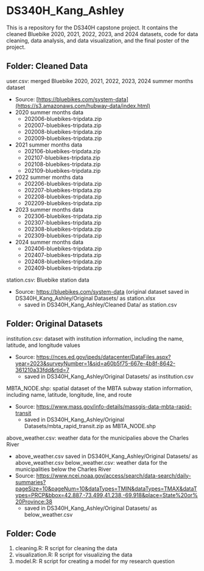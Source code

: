 # DS340H_Kang_Ashley
This is a repository for the DS340H capstone project. 
It contains the cleaned Bluebike 2020, 2021, 2022, 2023, and 2024 datasets, code for data cleaning, data analysis, and data visualization, and the final poster of the project. 

## Folder: Cleaned Data
user.csv: merged Bluebike 2020, 2021, 2022, 2023, 2024 summer months dataset
- Source: [https://bluebikes.com/system-data](https://s3.amazonaws.com/hubway-data/index.html)
- 2020 summer months data
  - 202006-bluebikes-tripdata.zip
  - 202007-bluebikes-tripdata.zip
  - 202008-bluebikes-tripdata.zip
  - 202009-bluebikes-tripdata.zip
- 2021 summer months data
  - 202106-bluebikes-tripdata.zip
  - 202107-bluebikes-tripdata.zip
  - 202108-bluebikes-tripdata.zip
  - 202109-bluebikes-tripdata.zip
- 2022 summer months data
  - 202206-bluebikes-tripdata.zip
  - 202207-bluebikes-tripdata.zip
  - 202208-bluebikes-tripdata.zip
  - 202209-bluebikes-tripdata.zip
- 2023 summer months data
  - 202306-bluebikes-tripdata.zip
  - 202307-bluebikes-tripdata.zip
  - 202308-bluebikes-tripdata.zip
  - 202309-bluebikes-tripdata.zip
- 2024 summer months data
  - 202406-bluebikes-tripdata.zip
  - 202407-bluebikes-tripdata.zip
  - 202408-bluebikes-tripdata.zip
  - 202409-bluebikes-tripdata.zip
 
station.csv: Bluebike station data
- Source: https://bluebikes.com/system-data (original dataset saved in DS340H_Kang_Ashley/Original Datasets/ as station.xlsx
  - saved in DS340H_Kang_Ashley/Cleaned Data/ as station.csv

## Folder: Original Datasets
institution.csv: dataset with institution information, including the name, latitude, and longitude values
- Source: https://nces.ed.gov/ipeds/datacenter/DataFiles.aspx?year=2023&surveyNumber=1&sid=a60b5f75-667e-4b8f-8642-361210a33fdd&rtid=7
  - saved in DS340H_Kang_Ashley/Original Datasets/ as institution.csv

MBTA_NODE.shp: spatial dataset of the MBTA subway station information, including name, latitude, longitude, line, and route
- Source: https://www.mass.gov/info-details/massgis-data-mbta-rapid-transit
  - saved in DS340H_Kang_Ashley/Original Datasets/mbta_rapid_transit.zip as MBTA_NODE.shp

above_weather.csv: weather data for the municipalies above the Charles River
  - above_weather.csv saved in DS340H_Kang_Ashley/Original Datasets/ as above_weather.csv
below_weather.csv: weather data for the municipalities below the Charles River
- Source: https://www.ncei.noaa.gov/access/search/data-search/daily-summaries?pageSize=10&pageNum=10&dataTypes=TMIN&dataTypes=TMAX&dataTypes=PRCP&bbox=42.887,-73.499,41.238,-69.918&place=State%20or%20Province:38
  - saved in DS340H_Kang_Ashley/Original Datasets/ as below_weather.csv

## Folder: Code
1. cleaning.R: R script for cleaning the data
2. visualization.R: R script for visualizing the data
3. model.R: R script for creating a model for my research question


  
